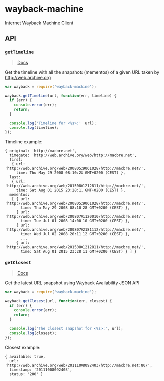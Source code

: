 # wayback-machine
Internet Wayback Machine Client

## API

### `getTimeline`

> [Docs](http://ws-dl.blogspot.fr/2013/07/2013-07-15-wayback-machine-upgrades.html)

Get the timeline with all the snapshots (mementos) of a given URL taken by http://web.archive.org

```js
var wayback = require('wayback-machine');

wayback.getTimeline(url, function(err, timeline) {
  if (err) {
    console.error(err);
    return;
  }

  console.log('Timeline for <%s>:', url);
  console.log(timeline);
});
```

Timeline example:

```
{ original: 'http://macbre.net',
  timegate: 'http://web.archive.org/web/http://macbre.net',
  first: 
   { url: 'http://web.archive.org/web/20080529061028/http://macbre.net/',
     time: Thu May 29 2008 08:10:28 GMT+0200 (CEST) },
  last: 
   { url: 'http://web.archive.org/web/20150801212811/http://macbre.net/',
     time: Sat Aug 01 2015 23:28:11 GMT+0200 (CEST) },
  mementos: 
   [ { url: 'http://web.archive.org/web/20080529061028/http://macbre.net/',
       time: Thu May 29 2008 08:10:28 GMT+0200 (CEST) },
     { url: 'http://web.archive.org/web/20080701120010/http://macbre.net/',
       time: Tue Jul 01 2008 14:00:10 GMT+0200 (CEST) },
     { url: 'http://web.archive.org/web/20080702181112/http://macbre.net/',
       time: Wed Jul 02 2008 20:11:12 GMT+0200 (CEST) },
       ...
     { url: 'http://web.archive.org/web/20150801212811/http://macbre.net/',
       time: Sat Aug 01 2015 23:28:11 GMT+0200 (CEST) } ] }
```

### `getClosest`

> [Docs](https://archive.org/help/wayback_api.php)

Get the latest URL snapshot using Wayback Availability JSON API

```js
var wayback = require('wayback-machine');

wayback.getClosest(url, function(err, closest) {
  if (err) {
    console.error(err);
    return;
  }

  console.log('The closest snapshot for <%s>:', url);
  console.log(closest);
});
```

Closest example:

```
{ available: true,
  url: 'http://web.archive.org/web/20111008092403/http://macbre.net:80/',
  timestamp: '20111008092403',
  status: '200' }
```
